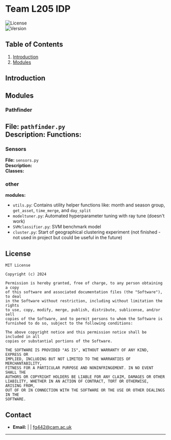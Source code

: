 
# Team L205 IDP

![License](https://img.shields.io/badge/license-MIT-blue.svg)  
![Version](https://img.shields.io/badge/version-1.0.0-brightgreen.svg)

## Table of Contents

1. [Introduction](#introduction)
2. [Modules](#modules)

## Introduction

## Modules

### Pathfinder
**File:** `pathfinder.py`  
**Description:**
**Functions:**
-

### Sensors
**File:** `sensors.py`  
**Description:**  
**Classes:**

### other
**modules:**
- `utils.py`: Contains utility helper functions like: month and season group, `get_asset`, `time_merge`, and `day_split`
- `modeltuner.py`: Automated hyperparameter tuning with ray tune (doesn't work)
- `SVMclassifier.py`: SVM benchmark model
- `cluster.py`: Start of geographical clustering experiment (not finished - not used in project but could be useful in the future)

## License

```
MIT License

Copyright (c) 2024 

Permission is hereby granted, free of charge, to any person obtaining a copy
of this software and associated documentation files (the "Software"), to deal
in the Software without restriction, including without limitation the rights
to use, copy, modify, merge, publish, distribute, sublicense, and/or sell
copies of the Software, and to permit persons to whom the Software is
furnished to do so, subject to the following conditions:

The above copyright notice and this permission notice shall be included in all
copies or substantial portions of the Software.

THE SOFTWARE IS PROVIDED "AS IS", WITHOUT WARRANTY OF ANY KIND, EXPRESS OR
IMPLIED, INCLUDING BUT NOT LIMITED TO THE WARRANTIES OF MERCHANTABILITY,
FITNESS FOR A PARTICULAR PURPOSE AND NONINFRINGEMENT. IN NO EVENT SHALL THE
AUTHORS OR COPYRIGHT HOLDERS BE LIABLE FOR ANY CLAIM, DAMAGES OR OTHER
LIABILITY, WHETHER IN AN ACTION OF CONTRACT, TORT OR OTHERWISE, ARISING FROM,
OUT OF OR IN CONNECTION WITH THE SOFTWARE OR THE USE OR OTHER DEALINGS IN THE
SOFTWARE.
```

## Contact

- **Email:**  |  | fg442@cam.ac.uk


---
